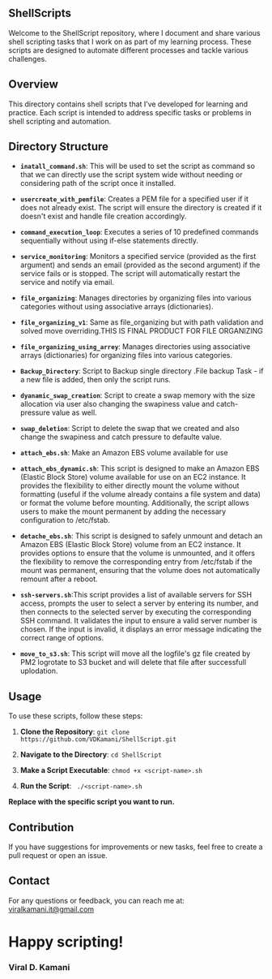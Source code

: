 ## ShellScripts

Welcome to the ShellScript repository, where I document and share various shell scripting tasks that I work on as part of my learning process. These scripts are designed to automate different processes and tackle various challenges.

## Overview

This directory contains shell scripts that I’ve developed for learning and practice. Each script is intended to address specific tasks or problems in shell scripting and automation.

## Directory Structure

- **`inatall_command.sh`**: This will be used to set the script as command so that we can directly use the script system wide without needing or considering path of the script once it installed.

- **`usercreate_with_pemfile`**: Creates a PEM file for a specified user if it does not already exist. The script will ensure the directory is created if it doesn't exist and handle file creation accordingly.
  
- **`command_execution_loop`**: Executes a series of 10 predefined commands sequentially without using if-else statements directly.
  
- **`service_monitoring`**: Monitors a specified service (provided as the first argument) and sends an email (provided as the second argument) if the service fails or is stopped. The script will automatically restart the service and notify via email.
  
- **`file_organizing`**: Manages directories by organizing files into various categories without using associative arrays (dictionaries).

- **`file_organizing_v1`**: Same as file_organizing but with path validation and solved move overriding.THIS IS FINAL PRODUCT FOR FILE ORGANIZING
  
- **`file_organizing_using_arrey`**: Manages directories using associative arrays (dictionaries) for organizing files into various categories.

- **`Backup_Directory`**: Script to Backup single directory .File backup Task - if a new file is added, then only the script runs.

- **`dyanamic_swap_creation`**: Script to create a swap memory with the size allocation via user also changing the swapiness value and catch-pressure value as well.

- **`swap_deletion`**: Script to delete the swap that we created and also change the swapiness and catch pressure to defaulte value.

- **`attach_ebs.sh`**: Make an Amazon EBS volume available for use

- **`attach_ebs_dynamic.sh`**: This script is designed to make an Amazon EBS (Elastic Block Store) volume available for use on an EC2 instance. It provides the flexibility to either directly mount the volume without formatting (useful if the volume already contains a file system and data) or format the volume before mounting. Additionally, the script allows users to make the mount permanent by adding the necessary configuration to /etc/fstab.

- **`detache_ebs.sh`**: This script is designed to safely unmount and detach an Amazon EBS (Elastic Block Store) volume from an EC2 instance. It provides options to ensure that the volume is unmounted, and it offers the flexibility to remove the corresponding entry from /etc/fstab if the mount was permanent, ensuring that the volume does not automatically remount after a reboot.

- **`ssh-servers.sh`**:This script provides a list of available servers for SSH access, prompts the user to select a server by entering its number, and then connects to the selected server by executing the corresponding SSH command. It validates the input to ensure a valid server number is chosen. If the input is invalid, it displays an error message indicating the correct range of options.

- **`move_to_s3.sh`**: This script will move all the logfile's gz file created by PM2 logrotate to S3 bucket and will delete that file after successfull uplodation. 

## Usage

To use these scripts, follow these steps:

1. **Clone the Repository**:
   ```git clone https://github.com/VDKamani/ShellScript.git```

2. **Navigate to the Directory**:
   ```cd ShellScript```

3. **Make a Script Executable**:
   ```chmod +x <script-name>.sh```

4. **Run the Script**:
  ``` ./<script-name>.sh```

**Replace <script-name> with the specific script you want to run.**

## Contribution

If you have suggestions for improvements or new tasks, feel free to create a pull request or open an issue.

## Contact

For any questions or feedback, you can reach me at: viralkamani.it@gmail.com

# Happy scripting!
### Viral D. Kamani